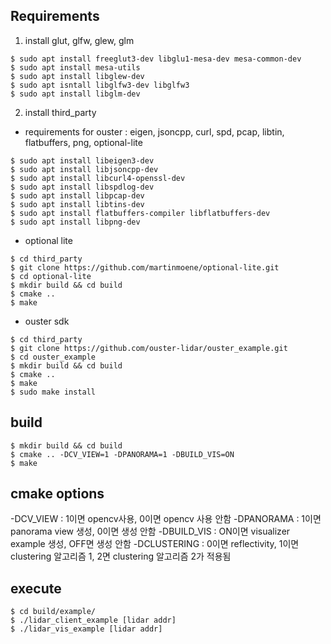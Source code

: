 ## Requirements

1. install glut, glfw, glew, glm
```
$ sudo apt install freeglut3-dev libglu1-mesa-dev mesa-common-dev
$ sudo apt install mesa-utils
$ sudo apt install libglew-dev
$ sudo apt isntall libglfw3-dev libglfw3
$ sudo apt install libglm-dev
```

2. install third_party
 - requirements for ouster : eigen, jsoncpp, curl, spd, pcap, libtin, flatbuffers, png, optional-lite
```
$ sudo apt install libeigen3-dev
$ sudo apt install libjsoncpp-dev
$ sudo apt install libcurl4-openssl-dev
$ sudo apt install libspdlog-dev
$ sudo apt install libpcap-dev
$ sudo apt install libtins-dev
$ sudo apt install flatbuffers-compiler libflatbuffers-dev
$ sudo apt install libpng-dev
```
 - optional lite
```
$ cd third_party
$ git clone https://github.com/martinmoene/optional-lite.git
$ cd optional-lite
$ mkdir build && cd build
$ cmake ..
$ make
```
 - ouster sdk 
```
$ cd third_party
$ git clone https://github.com/ouster-lidar/ouster_example.git
$ cd ouster_example
$ mkdir build && cd build
$ cmake ..
$ make
$ sudo make install
```

## build
```
$ mkdir build && cd build
$ cmake .. -DCV_VIEW=1 -DPANORAMA=1 -DBUILD_VIS=ON
$ make
```

## cmake options
-DCV_VIEW : 1이면 opencv사용, 0이면 opencv 사용 안함
-DPANORAMA : 1이면 panorama view 생성, 0이면 생성 안함
-DBUILD_VIS : ON이면 visualizer example 생성, OFF면 생성 안함
-DCLUSTERING : 0이면 reflectivity, 1이면 clustering 알고리즘 1, 2면 clustering 알고리즘 2가 적용됨

## execute
```
$ cd build/example/
$ ./lidar_client_example [lidar addr]
$ ./lidar_vis_example [lidar addr]
```

